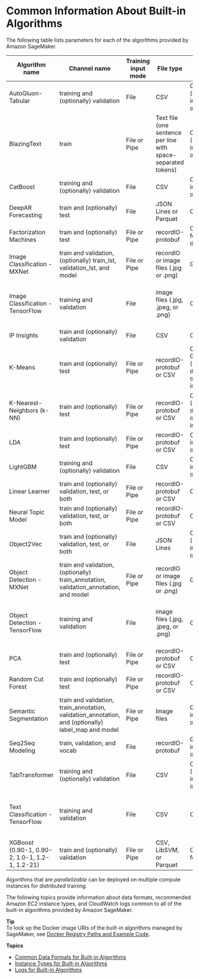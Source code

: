 # Common Information About Built\-in Algorithms<a name="common-info-all-im-models"></a>

The following table lists parameters for each of the algorithms provided by Amazon SageMaker\.


| Algorithm name | Channel name | Training input mode | File type | Instance class | Parallelizable | 
| --- | --- | --- | --- | --- | --- | 
| AutoGluon\-Tabular | training and \(optionally\) validation | File | CSV | CPU or GPU \(single instance only\) | No | 
| BlazingText | train | File or Pipe | Text file \(one sentence per line with space\-separated tokens\)  | CPU or GPU \(single instance only\)  | No | 
| CatBoost | training and \(optionally\) validation | File | CSV | CPU \(single instance only\) | No | 
| DeepAR Forecasting | train and \(optionally\) test | File | JSON Lines or Parquet | CPU or GPU | Yes | 
| Factorization Machines | train and \(optionally\) test | File or Pipe | recordIO\-protobuf | CPU \(GPU for dense data\) | Yes | 
| Image Classification \- MXNet | train and validation, \(optionally\) train\_lst, validation\_lst, and model | File or Pipe | recordIO or image files \(\.jpg or \.png\)  | GPU | Yes | 
| Image Classification \- TensorFlow | training and validation | File | image files \(\.jpg, \.jpeg, or \.png\)  | CPU or GPU | Yes \(only across multiple GPUs on a single instance\) | 
| IP Insights | train and \(optionally\) validation | File | CSV | CPU or GPU | Yes | 
| K\-Means | train and \(optionally\) test | File or Pipe | recordIO\-protobuf or CSV | CPU or GPUCommon \(single GPU device on one or more instances\) | No | 
| K\-Nearest\-Neighbors \(k\-NN\) | train and \(optionally\) test | File or Pipe | recordIO\-protobuf or CSV | CPU or GPU \(single GPU device on one or more instances\) | Yes | 
| LDA | train and \(optionally\) test | File or Pipe | recordIO\-protobuf or CSV | CPU \(single instance only\) | No | 
| LightGBM | training and \(optionally\) validation | File | CSV | CPU \(single instance only\) | No | 
| Linear Learner | train and \(optionally\) validation, test, or both | File or Pipe | recordIO\-protobuf or CSV | CPU or GPU | Yes | 
| Neural Topic Model | train and \(optionally\) validation, test, or both | File or Pipe | recordIO\-protobuf or CSV | CPU or GPU | Yes | 
| Object2Vec | train and \(optionally\) validation, test, or both | File | JSON Lines  | CPU or GPU \(single instance only\) | No | 
| Object Detection \- MXNet | train and validation, \(optionally\) train\_annotation, validation\_annotation, and model | File or Pipe | recordIO or image files \(\.jpg or \.png\)  | GPU | Yes | 
| Object Detection \- TensorFlow | training and validation | File | image files \(\.jpg, \.jpeg, or \.png\)  | GPU | Yes \(only across multiple GPUs on a single instance\) | 
| PCA | train and \(optionally\) test | File or Pipe | recordIO\-protobuf or CSV | CPU or GPU | Yes | 
| Random Cut Forest | train and \(optionally\) test | File or Pipe | recordIO\-protobuf or CSV | CPU | Yes | 
| Semantic Segmentation | train and validation, train\_annotation, validation\_annotation, and \(optionally\) label\_map and model | File or Pipe | Image files | GPU \(single instance only\) | No | 
| Seq2Seq Modeling | train, validation, and vocab | File | recordIO\-protobuf | GPU \(single instance only\) | No | 
| TabTransformer | training and \(optionally\) validation | File | CSV | CPU or GPU \(single instance only\) | No | 
| Text Classification \- TensorFlow | training and validation | File | CSV | CPU or GPU | Yes \(only across multiple GPUs on a single instance\) | 
| XGBoost \(0\.90\-1, 0\.90\-2, 1\.0\-1, 1\.2\-1, 1\.2\-21\) | train and \(optionally\) validation | File or Pipe | CSV, LibSVM, or Parquet | CPU \(or GPU for 1\.2\-1\) | Yes | 

Algorithms that are *parallelizable* can be deployed on multiple compute instances for distributed training\.

The following topics provide information about data formats, recommended Amazon EC2 instance types, and CloudWatch logs common to all of the built\-in algorithms provided by Amazon SageMaker\.

**Tip**  
To look up the Docker image URIs of the built\-in algorithms managed by SageMaker, see [Docker Registry Paths and Example Code](sagemaker-algo-docker-registry-paths.md)\. 

**Topics**
+ [Common Data Formats for Built\-in Algorithms](sagemaker-algo-common-data-formats.md)
+ [Instance Types for Built\-in Algorithms](cmn-info-instance-types.md)
+ [Logs for Built\-in Algorithms](common-info-all-sagemaker-models-logs.md)